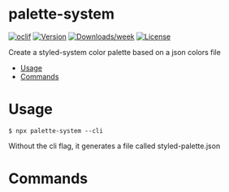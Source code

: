 # palette-system

[![oclif](https://img.shields.io/badge/cli-oclif-brightgreen.svg)](https://oclif.io)
[![Version](https://img.shields.io/npm/v/palette-system.svg)](https://npmjs.org/package/palette-system)
[![Downloads/week](https://img.shields.io/npm/dw/palette-system.svg)](https://npmjs.org/package/palette-system)
[![License](https://img.shields.io/npm/l/palette-system.svg)](https://github.com/davidquinto/palette-system/blob/master/package.json)

Create a styled-system color palette based on a json colors file

<!-- toc -->

- [Usage](#usage)
- [Commands](#commands)
<!-- tocstop -->

# Usage

<!-- usage -->

```sh-session
$ npx palette-system --cli
```

Without the cli flag, it generates a file called styled-palette.json

<!-- usagestop -->

# Commands

<!-- commands -->

<!-- commandsstop -->
